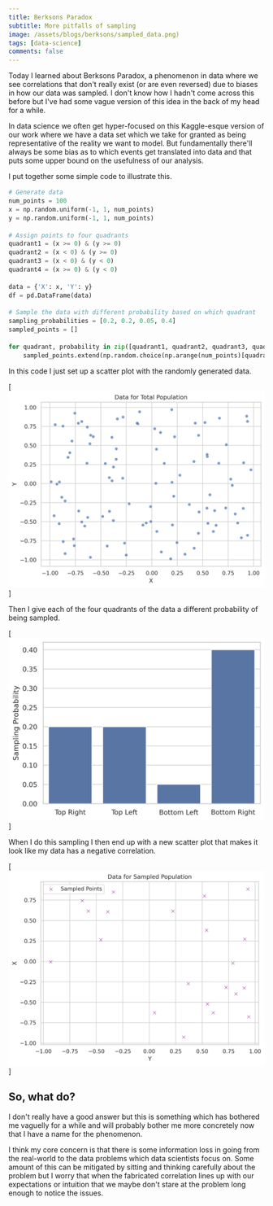 ```yaml
---
title: Berksons Paradox
subtitle: More pitfalls of sampling
image: /assets/blogs/berksons/sampled_data.png)
tags: [data-science]
comments: false
---
```



Today I learned about Berksons Paradox, a phenomenon in data where we see correlations that don't really exist (or are even reversed) due to biases in how our data was sampled. I don't know how I hadn't come across this before but I've had some vague version of this idea in the back of my head for a while.

In data science we often get hyper-focused on this Kaggle-esque version of our work where we have a data set which we take for granted as being representative of the reality we want to model. But fundamentally there'll always be some bias as to which events get translated into data and that puts some upper bound on the usefulness of our analysis.

I put together some simple code to illustrate this.

```python
# Generate data
num_points = 100
x = np.random.uniform(-1, 1, num_points)
y = np.random.uniform(-1, 1, num_points)

# Assign points to four quadrants
quadrant1 = (x >= 0) & (y >= 0)
quadrant2 = (x < 0) & (y >= 0)
quadrant3 = (x < 0) & (y < 0)
quadrant4 = (x >= 0) & (y < 0)

data = {'X': x, 'Y': y}
df = pd.DataFrame(data)

# Sample the data with different probability based on which quadrant
sampling_probabilities = [0.2, 0.2, 0.05, 0.4]
sampled_points = []

for quadrant, probability in zip([quadrant1, quadrant2, quadrant3, quadrant4], sampling_probabilities):
    sampled_points.extend(np.random.choice(np.arange(num_points)[quadrant], int(num_points/4 * probability), replace=False))
```

In this code I just set up a scatter plot with the randomly generated data.

[![Random Data](/assets/blogs/berksons/total_data.png)]

Then I give each of the four quadrants of the data a different probability of being sampled.

[![Sampling Probabilities](/assets/blogs/berksons/sample_prob.png)]

When I do this sampling I then end up with a new scatter plot that makes it look like my data has a negative correlation.

[![sampled Data](/assets/blogs/berksons/sampled_data.png)]

## So, what do?

I don't really have a good answer but this is something which has bothered me vaguelly for a while and will probably bother me more concretely now that I have a name for the phenomenon.

I think my core concern is that there is some information loss in going from the real-world to the data problems which data scientists focus on. Some amount of this can be mitigated by sitting and thinking carefully about the problem but I worry that when the fabricated correlation lines up with our expectations or intuition that we maybe don't stare at the problem long enough to notice the issues.

